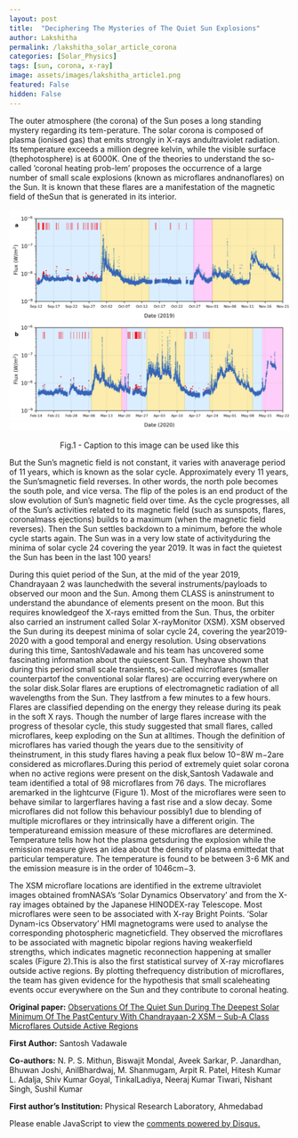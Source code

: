 ```yaml
---
layout: post
title:  "Deciphering The Mysteries of The Quiet Sun Explosions"
author: Lakshitha
permalink: /lakshitha_solar_article_corona
categories: [Solar_Physics]
tags: [sun, corona, x-ray]
image: assets/images/lakshitha_article1.png
featured: False
hidden: False
---
```


The outer atmosphere (the corona) of the Sun poses a long standing mystery regarding its tem-perature.  The solar corona is composed of plasma (ionised gas) that emits strongly in X-rays andultraviolet radiation.  Its temperature exceeds a million degree kelvin, while the visible surface (thephotosphere)  is  at  6000K.  One  of  the  theories  to  understand  the  so-called  ’coronal  heating  prob-lem’ proposes the occurrence of a large number of small scale explosions (known as microflares andnanoflares) on the Sun.  It is known that these flares are a manifestation of the magnetic field of theSun that is generated in its interior.

![A new image here](../assets/images/lakshitha_article1.png)
<p align = "center">
Fig.1 - Caption to this image can be  used like this
</p>

But the Sun’s magnetic field is not constant, it varies with anaverage period of 11 years, which is known as the solar cycle.  Approximately every 11 years, the Sun’smagnetic field reverses.  In other words, the north pole becomes the south pole, and vice versa.  The flip of the poles is an end product of the slow evolution of Sun’s magnetic field over time.  As the cycle progresses,  all of the Sun’s activities related to its magnetic field (such as sunspots,  flares,  coronalmass ejections) builds to a maximum (when the magnetic field reverses).  Then the Sun settles backdown to a minimum, before the whole cycle starts again.  The Sun was in a very low state of activityduring the minima of solar cycle 24 covering the year 2019.  It was in fact the quietest the Sun has been in the last 100 years!

During this quiet period of the Sun, at the mid of the year 2019, Chandrayaan 2 was launchedwith the several instruments/payloads to observed our moon and the Sun.  Among them CLASS is aninstrument to understand the abundance of elements present on the moon. But this requires knowledgeof the X-rays emitted from the Sun.  Thus, the orbiter also carried an instrument called Solar X-rayMonitor (XSM). XSM observed the Sun during its deepest minima of solar cycle 24, covering the year2019-2020 with a good temporal and energy resolution.  Using observations during this time, SantoshVadawale and his team has uncovered some fascinating information about the quiescent Sun.  Theyhave shown that during this period small scale transients, so-called microflares (smaller counterpartof the conventional solar flares) are occurring everywhere on the solar disk.Solar flares are eruptions of electromagnetic radiation of all wavelengths from the Sun.  They lastfrom a few minutes to a few hours.  Flares are classified depending on the energy they release during its  peak  in  the  soft  X  rays.   Though  the  number  of  large  flares  increase  with  the  progress  of  thesolar cycle, this study suggested that small flares, called microflares, keep exploding on the Sun at alltimes.  Though the definition of microflares has varied though the years due to the sensitivity of theinstrument, in this study flares having a peak flux below 10−8W m−2are considered as microflares.During this period of extremely quiet solar corona when no active regions were present on the disk,Santosh  Vadawale  and  team  identified  a  total  of  98  microflares  from  76  days.   The  microflares  aremarked in the lightcurve (Figure 1).  Most of the microflares were seen to behave similar to largerflares having a fast rise and a slow decay.  Some microflares did not follow this behaviour possibly1
due to blending of multiple microflares or they intrinsically have a different origin.  The temperatureand emission measure of these microflares are determined.  Temperature tells how hot the plasma getsduring the explosion while the emission measure gives an idea about the density of plasma emittedat that particular temperature.  The temperature is found to be between 3-6 MK and the emission measure is in the order of 1046cm−3.

The  XSM  microflare  locations  are  identified  in  the  extreme  ultraviolet  images  obtained  fromNASA’s ‘Solar Dynamics Observatory’ and from the X-ray images obtained by the Japanese HINODEX-ray Telescope. Most microflares were seen to be associated with X-ray Bright Points. ‘Solar Dynam-ics Observatory’ HMI magnetograms were used to analyse the corresponding photospheric magneticfield.  They observed the microflares to be associated with magnetic bipolar regions having weakerfield strengths, which indicates magnetic reconnection happening at smaller scales (Figure 2).This is also the first statistical survey of X-ray microflares outside active regions.  By plotting thefrequency distribution of microflares, the team has given evidence for the hypothesis that small scaleheating events occur everywhere on the Sun and they contribute to coronal heating.


**Original paper:**
<a href="https://iopscience.iop.org/article/10.3847/2041-8213/abf0b0" target="_blank"> Observations Of The Quiet Sun During The Deepest Solar Minimum Of The PastCentury With Chandrayaan-2 XSM – Sub-A Class Microflares Outside Active Regions</a>

**First Author:** Santosh Vadawale

**Co-authors:** N. P. S. Mithun, Biswajit Mondal, Aveek Sarkar, P. Janardhan, Bhuwan Joshi, AnilBhardwaj,  M.  Shanmugam,  Arpit  R.  Patel,  Hitesh  Kumar  L.  Adalja,  Shiv  Kumar  Goyal,  TinkalLadiya, Neeraj Kumar Tiwari, Nishant Singh, Sushil Kumar

**First author’s Institution:** Physical Research Laboratory, Ahmedabad

<div id="disqus_thread"></div>
<script>
    /**
    *  RECOMMENDED CONFIGURATION VARIABLES: EDIT AND UNCOMMENT THE SECTION BELOW TO INSERT DYNAMIC VALUES FROM YOUR PLATFORM OR CMS.
    *  LEARN WHY DEFINING THESE VARIABLES IS IMPORTANT: https://disqus.com/admin/universalcode/#configuration-variables    */
    /*
    var disqus_config = function () {
    this.page.url = PAGE_URL;  // Replace PAGE_URL with your page's canonical URL variable
    this.page.identifier = PAGE_IDENTIFIER; // Replace PAGE_IDENTIFIER with your page's unique identifier variable
    };
    */
    (function() { // DON'T EDIT BELOW THIS LINE
    var d = document, s = d.createElement('script');
    s.src = 'https://cosmicvarta-in.disqus.com/embed.js';
    s.setAttribute('data-timestamp', +new Date());
    (d.head || d.body).appendChild(s);
    })();
</script>
<noscript>Please enable JavaScript to view the <a href="https://disqus.com/?ref_noscript">comments powered by Disqus.</a></noscript>
